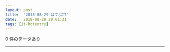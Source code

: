 ```yaml
---
layout: post
title:  "2018-08-29 はてぶIT"
date:   2018-08-29 20:01:31
tags: [it-hotentry]
---
```

0 件のデータあり

<hr>
